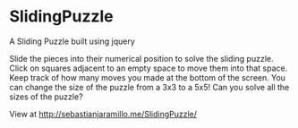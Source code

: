 # SlidingPuzzle
A Sliding Puzzle built using jquery

Slide the pieces into their numerical position to solve the sliding puzzle. Click on squares adjacent to an empty space to move them into that space. Keep track of how many moves you made at the bottom of the screen. You can change the size of the puzzle from a 3x3 to a 5x5! Can you solve all the sizes of the puzzle?

View at http://sebastianjaramillo.me/SlidingPuzzle/
